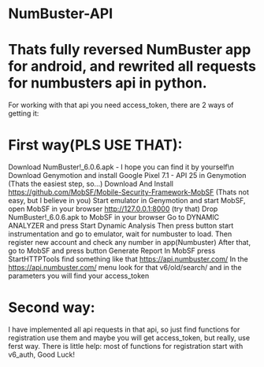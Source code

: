 # NumBuster-API
# Thats fully reversed NumBuster app for android, and rewrited all requests for numbusters api in python.

For working with that api you need access_token, there are 2 ways of getting it:

# First way(PLS USE THAT):
  Download NumBuster!_6.0.6.apk - I hope you can find it by yourself\n
  Download Genymotion and install Google Pixel 7.1 - API 25 in Genymotion  (Thats the easiest step, so...)
  Download And Install https://github.com/MobSF/Mobile-Security-Framework-MobSF  (Thats not easy, but I believe in you)
  Start emulator in Genymotion and start MobSF, open MobSF in your browser http://127.0.0.1:8000 (try that)
  Drop NumBuster!_6.0.6.apk to MobSF in your browser
  Go to DYNAMIC ANALYZER and press Start Dynamic Analysis
  Then press button start instrumentation and go to emulator, wait for numbuster to load.
  Then register new account and check any number in app(Numbuster)
  After that, go to MobSF and press button Generate Report
  In MobSF press StartHTTPTools find something like that https://api.numbuster.com/
  In the https://api.numbuster.com/ menu look for that v6/old/search/ and in the parameters you will find your access_token
  
# Second way:
  I have implemented all api requests in that api, so just find functions for registration use them and maybe you will get          access_token, but really, use ferst way. There is little help: most of functions for registration start with v6_auth, Good Luck!
